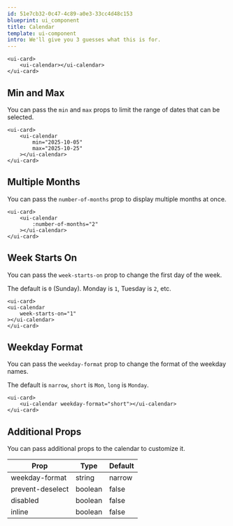 ```yaml
---
id: 51e7cb32-0c47-4c89-a0e3-33cc4d48c153
blueprint: ui_component
title: Calendar
template: ui-component
intro: We'll give you 3 guesses what this is for.
---
```


```component
<ui-card>
    <ui-calendar></ui-calendar>
</ui-card>
```


## Min and Max

You can pass the <code>min</code> and <code>max</code> props to limit the range of dates that can be selected.

```component
<ui-card>
    <ui-calendar
        min="2025-10-05"
        max="2025-10-25"
    ></ui-calendar>
</ui-card>
```


## Multiple Months

You can pass the <code>number-of-months</code> prop to display multiple months at once.

```component
<ui-card>
    <ui-calendar
        :number-of-months="2"
    ></ui-calendar>
</ui-card>
```


## Week Starts On

You can pass the <code>week-starts-on</code> prop to change the first day of the week.

The default is <code>0</code> (Sunday). Monday is <code>1</code>, Tuesday is <code>2</code>, etc.

```component
<ui-card>
<ui-calendar
    week-starts-on="1"
></ui-calendar>
</ui-card>
```


## Weekday Format

You can pass the <code>weekday-format</code> prop to change the format of the weekday names.

The default is <code>narrow</code>, <code>short</code> is <code>Mon</code>, <code>long</code> is <code>Monday</code>.

```component
<ui-card>
    <ui-calendar weekday-format="short"></ui-calendar>
</ui-card>
```


## Additional Props
You can pass additional props to the calendar to customize it.

<table>
    <thead>
        <tr>
            <th>Prop</th>
            <th>Type</th>
            <th>Default</th>
        </tr>
    </thead>
    <tbody>
        <tr>
            <td class="font-mono">weekday-format</td>
            <td>string</td>
            <td>narrow</td>
        </tr>
        <tr>
            <td class="font-mono">prevent-deselect</td>
            <td>boolean</td>
            <td>false</td>
        </tr>
        <tr>
            <td class="font-mono">disabled</td>
            <td>boolean</td>
            <td>false</td>
        </tr>
        <tr>
            <td class="font-mono">inline</td>
            <td>boolean</td>
            <td>false</td>
        </tr>
    </tbody>
</table>
